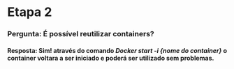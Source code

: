 # Etapa 2
### Pergunta: É possível reutilizar containers?
#### Resposta: Sim! através do comando _Docker start -i {nome do container}_ o container voltara a ser iniciado e poderá ser utilizado sem problemas.
![]()
